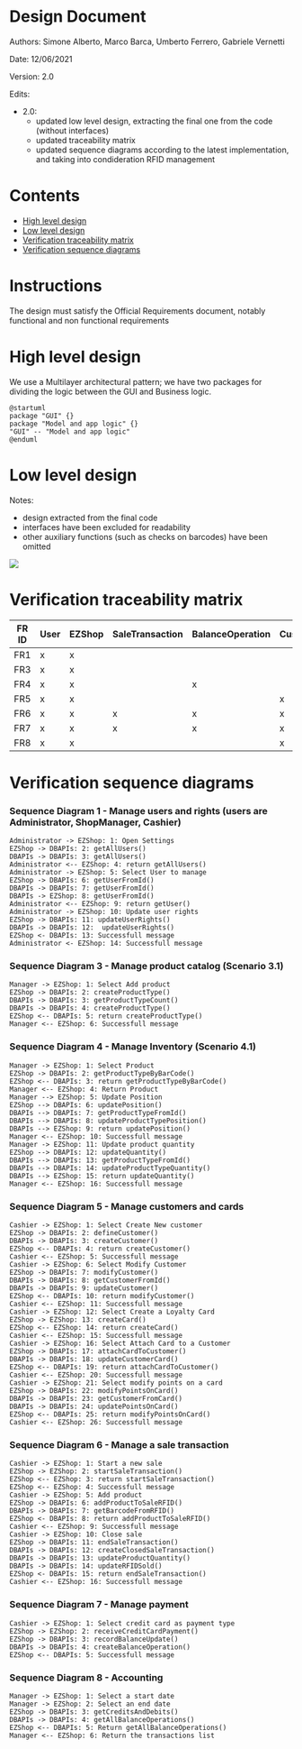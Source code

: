 # Design Document 


Authors: Simone Alberto, Marco Barca, Umberto Ferrero, Gabriele Vernetti

Date: 12/06/2021

Version: 2.0

Edits:
 - 2.0:
    - updated low level design, extracting the final one from the code (without interfaces)
    - updated traceability matrix
    - updated sequence diagrams according to the latest implementation, and taking into condideration RFID management


# Contents
- [High level design](#package-diagram)
- [Low level design](#class-diagram)
- [Verification traceability matrix](#verification-traceability-matrix)
- [Verification sequence diagrams](#verification-sequence-diagrams)

# Instructions
The design must satisfy the Official Requirements document, notably functional and non functional requirements

# High level design 
We use a Multilayer architectural pattern; we have two packages for dividing the logic between the GUI and Business logic.

```plantuml
@startuml
package "GUI" {}
package "Model and app logic" {}
"GUI" -- "Model and app logic"
@enduml
```

# Low level design

Notes:
 - design extracted from the final code
 - interfaces have been excluded for readability
 - other auxiliary functions (such as checks on barcodes) have been omitted

<img src="https://www.planttext.com/api/plantuml/svg/bLXBRziu43xNlyB8gQySUWqM1VneK0Dfujh9PM-qnDh4IgHAKjqAHVlRopU759NO9sk-6SwBvCpGLOE4c3_m6lEL_lmrUtNDDBMfR-ORAl4HSmKTK8DeXLEmuwpkAxbYDRwPxoKdz6XGKk4jva-Ko9jvpVf3WnNylKTK4ZdSp0cLYXOIoLx4TU-EM2wzbTTl521oG4bieqalaqD6AheGnJ9CoNrrFdcPX5RylV7HSm6bU0ysIPuPoT-psQmoMTsZ1ZzoH0Mg967Kv7Uk4on9zH-MztrxmDpdeoQYOZsLEoGnI9l9PgIrvKUmsfilOP-eIYqE3g-10IyomdpoagmbGRajUUWmHp4g4nOu92uc4yiTgr2pLfyAQHd50mXF3Xs-z0oiOG30yIzQjsT4GcTCMGcPijyne5Kl96lTyJTnaEIKLuv_Zrfup3syGho6fv-fq0LOh-slW0hlnmW3SbfdBXSm9HUJ0sw6CHpspLE_VPYV_jsVMAV2--EkhKw4sPex8jH5_Op4IIArA_yurzzlezn7jMntkraNvMtix-sFbznXsNDwblmxZfN7nlEAOxMXJy8TuXet690gol3TTxMJt97ZoGNUi2EX_elrK2S81gntA32MoyMQew7bi4GyhJI19vR36ekAaqvV2s0agIhEBXCaI14XUcpgXo4xD1ZYbgMq8JYkL7Ksz89pyWCr4x3U0nVMDqAnFqK6QbbDlWq9P8DF870UGHx3CKHIekgaoKTMq6uFu0EDHraYBhEAQ1NLjSyYq_mY2C81ktJBMHkM53bX7UgwPe3bxf71pI-mW-AAjLslzqn7f7ObC32jIm5PHqeStL8Ai4cDlJ0vYniKUfeW8JpbIbc1TMPAUON93xMbuhH5GukfJ62EQoBr_gLChMcynA0JA_JPT5NyoHp_SBxC0h6WzHeVYBl4BjrkGLAgmMsBrJeE5h5cDwhkw311OQPCfbEAKGLkB60Ux2MV76hMldqbdUASYUBEEURv2Qtuzopsjl0TwqnUOCGantHI3kUaKUKwRqRAUatS35rxqvvfctwlS9hsoav9_S-IFibPapN-KbDxShey9w5r44vn203IYhzZJLZhlcC0TcRIKz8GuoXj_JCd1RMwOFZG9qRVycXtpXPTlkaBuv2N0zG5Mtx6f1Ypk5ukjXkJEzyX6YPmiJ3g6tynKvKIN8FMMHGQUVoCR9nlNTExsALLIEfpPeBVDYss14-OATVdm7WX9Iy8JQc9OLWFmNr8kbK6swozAEnV7jP580xE9CnCGU7P36-hFEgbOzeglH41rnF31cOrLpCv7owQ1ew14xhLtQxytHuPA8s8aPjCYpR6E17wfsWIbnqWyuYIHSfhGyFCvPCsq02Gf0Xd8tfnB7Th4m-LUOr1wrFJPx8EFeU-e9yvd7eCqT8xI-DXG7Lt6JgHGa6oF2ohY3m4J_ve48vltFY6pcv4pWScSfPmCrRwWih6vK3QbgFFeGuzmAwCA7BF6j_bxODnVdtzSNxruIgs-n6d-3T7AlNsQZoxZIJYdr1ZNlf87x6BVqhCPa2ZTtP2iXY3rpuQ59wJdxRXEgMMYia4O4advESPXBmOAKIJh476X8SWgqxuBm00">

# Verification traceability matrix
| FR ID | User | EZShop | SaleTransaction | BalanceOperation | Customer | Order |  ProductType | TicketEntry |
| --- | - | - | - | - | - | - | - | - |
| FR1 | x | x |   |   |   |   |   |   |
| FR3 | x | x |   |   |   |   | x |   |
| FR4 | x | x |   | x |   | x | x |   |
| FR5 | x | x |   |   | x |   |   |   |   
| FR6 | x | x | x | x | x |   | x | x |
| FR7 | x | x | x | x | x |   | x | x |
| FR8 | x | x |   |   | x |   |   |   |


# Verification sequence diagrams 

### Sequence Diagram 1 - Manage users and rights (users are Administrator, ShopManager, Cashier)
```plantuml
Administrator -> EZShop: 1: Open Settings
EZShop -> DBAPIs: 2: getAllUsers()
DBAPIs -> DBAPIs: 3: getAllUsers()
Administrator <-- EZShop: 4: return getAllUsers()
Administrator -> EZShop: 5: Select User to manage
EZShop -> DBAPIs: 6: getUserFromId()
DBAPIs -> DBAPIs: 7: getUserFromId()
DBAPIs -> EZShop: 8: getUserFromId()
Administrator <-- EZShop: 9: return getUser()
Administrator -> EZShop: 10: Update user rights
EZShop -> DBAPIs: 11: updateUserRights()
DBAPIs -> DBAPIs: 12:  updateUserRights()
EZShop <- DBAPIs: 13: Successfull message
Administrator <- EZShop: 14: Successfull message
```
### Sequence Diagram 3 - Manage product catalog (Scenario 3.1)
```plantuml
Manager -> EZShop: 1: Select Add product
EZShop -> DBAPIs: 2: createProductType()
DBAPIs -> DBAPIs: 3: getProductTypeCount()
DBAPIs -> DBAPIs: 4: createProductType()
EZShop <-- DBAPIs: 5: return createProductType()
Manager <-- EZShop: 6: Successfull message
```
### Sequence Diagram 4 - Manage Inventory (Scenario 4.1)
```plantuml
Manager -> EZShop: 1: Select Product
EZShop -> DBAPIs: 2: getProductTypeByBarCode()
EZShop <-- DBAPIs: 3: return getProductTypeByBarCode()
Manager <-- EZShop: 4: Return Product
Manager --> EZShop: 5: Update Position
EZShop --> DBAPIs: 6: updatePosition()
DBAPIs --> DBAPIs: 7: getProductTypeFromId()
DBAPIs --> DBAPIs: 8: updateProductTypePosition()
DBAPIs --> EZShop: 9: return updatePosition()
Manager <-- EZShop: 10: Successfull message
Manager -> EZShop: 11: Update product quantity
EZShop --> DBAPIs: 12: updateQuantity()
DBAPIs --> DBAPIs: 13: getProductTypeFromId()
DBAPIs --> DBAPIs: 14: updateProductTypeQuantity()
DBAPIs --> EZShop: 15: return updateQuantity()
Manager <-- EZShop: 16: Successfull message
```

### Sequence Diagram 5 - Manage customers and cards
```plantuml
Cashier -> EZShop: 1: Select Create New customer
EZShop -> DBAPIs: 2: defineCustomer()
DBAPIs -> DBAPIs: 3: createCustomer()
EZShop <-- DBAPIs: 4: return createCustomer()
Cashier <-- EZShop: 5: Successfull message
Cashier -> EZShop: 6: Select Modify Customer
EZShop -> DBAPIs: 7: modifyCustomer()
DBAPIs -> DBAPIs: 8: getCustomerFromId()
DBAPIs -> DBAPIs: 9: updateCustomer()
EZShop <-- DBAPIs: 10: return modifyCustomer()
Cashier <-- EZShop: 11: Successfull message
Cashier -> EZShop: 12: Select Create a Loyalty Card
EZShop -> EZShop: 13: createCard()
EZShop <-- EZShop: 14: return createCard()
Cashier <-- EZShop: 15: Successfull message
Cashier -> EZShop: 16: Select Attach Card to a Customer
EZShop -> DBAPIs: 17: attachCardToCustomer()
DBAPIs -> DBAPIs: 18: updateCustomerCard()
EZShop <-- DBAPIs: 19: return attachCardToCustomer()
Cashier <-- EZShop: 20: Successfull message
Cashier -> EZShop: 21: Select modify points on a card
EZShop -> DBAPIs: 22: modifyPointsOnCard()
DBAPIs -> DBAPIs: 23: getCustomerFromCard()
DBAPIs -> DBAPIs: 24: updatePointsOnCard()
EZShop <-- DBAPIs: 25: return modifyPointsOnCard()
Cashier <-- EZShop: 26: Successfull message
```

### Sequence Diagram 6 - Manage a sale transaction
```plantuml
Cashier -> EZShop: 1: Start a new sale
EZShop -> EZShop: 2: startSaleTransaction()
EZShop <-- EZShop: 3: return startSaleTransaction()
EZShop <-- EZShop: 4: Successfull message
Cashier -> EZShop: 5: Add product
EZShop -> DBAPIs: 6: addProductToSaleRFID()
DBAPIs -> DBAPIs: 7: getBarcodeFromRFID()
EZShop <- DBAPIs: 8: return addProductToSaleRFID()
Cashier <-- EZShop: 9: Successfull message
Cashier -> EZShop: 10: Close sale
EZShop -> DBAPIs: 11: endSaleTransaction()
DBAPIs -> DBAPIs: 12: createClosedSaleTransaction()
DBAPIs -> DBAPIs: 13: updateProductQuantity()
DBAPIs -> DBAPIs: 14: updateRFIDSold()
EZShop <- DBAPIs: 15: return endSaleTransaction()
Cashier <-- EZShop: 16: Successfull message
```

### Sequence Diagram 7 - Manage payment
```plantuml
Cashier -> EZShop: 1: Select credit card as payment type
EZShop -> EZShop: 2: receiveCreditCardPayment()
EZShop -> DBAPIs: 3: recordBalanceUpdate()
DBAPIs -> DBAPIs: 4: createBalanceOperation()
EZShop <-- DBAPIs: 5: Successfull message
```
 
### Sequence Diagram 8 - Accounting
```plantuml
Manager -> EZShop: 1: Select a start date
Manager -> EZShop: 2: Select an end date
EZShop -> DBAPIs: 3: getCreditsAndDebits()
DBAPIs -> DBAPIs: 4: getAllBalanceOperations()
EZShop <-- DBAPIs: 5: Return getAllBalanceOperations()
Manager <-- EZShop: 6: Return the transactions list
```
